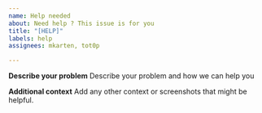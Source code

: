 ```yaml
---
name: Help needed
about: Need help ? This issue is for you
title: "[HELP]"
labels: help
assignees: mkarten, tot0p

---
```


**Describe your problem**
Describe your problem and how we can help you

**Additional context**
Add any other context or screenshots that might be helpful.
